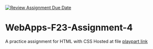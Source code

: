 [![Review Assignment Due Date](https://classroom.github.com/assets/deadline-readme-button-24ddc0f5d75046c5622901739e7c5dd533143b0c8e959d652212380cedb1ea36.svg)](https://classroom.github.com/a/4tKarLeg)
# WebApps-F23-Assignment-4
A practice assignment for HTML with CSS
Hosted at file [playpart link](C:/Users/S566981/Desktop/webapps-repo/44563-webapps-f23-assignment4-Mupparaju19/playpart.html)

